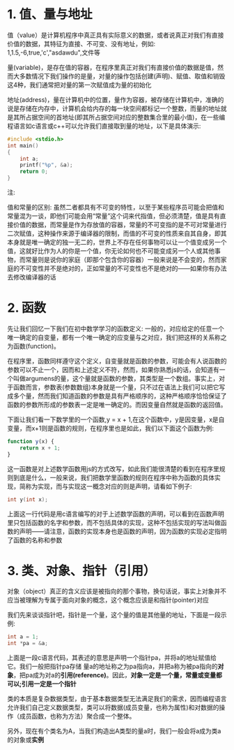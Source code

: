 # 1. 值、量与地址

值（value）是计算机程序中真正具有实际意义的数据，或者说真正对我们有直接价值的数据，其特征为直接、不可变、没有地址，例如: 1,1.5,-6,true,'c',"asdawdu",文件等

量(variable)，是存在值的容器，在程序里真正对我们有直接价值的数据是值，然而大多数情况下我们操作的是量，对量的操作包括创建(声明)、赋值、取值和销毁这4种，我们通常把对量的第一次赋值成为量的初始化

地址(address)，量在计算机中的位置，量作为容器，被存储在计算机中，准确的说是存储在内存中，计算机会给内存的每一块空间都标记一个整数，而量的地址就是其所占据空间的首地址(即其所占据空间对应的整数集合里的最小值)，在一些编程语言如c语言或c++可以允许我们直接取到量的地址，以下是具体演示:

```c
#include <stdio.h>
int main()
{
	int a;
    printf("%p", &a);
    return 0;
}
```

注:

值和常量的区别: 虽然二者都具有不可变的特性，以至于某些程序员可能会把值和常量混为一谈，即他们可能会用“常量”这个词来代指值，但必须清楚，值是具有直接价值的数据，而常量是作为存放值的容器，常量的不可变指的是不可对常量进行二次赋值，这种操作来源于编译器的限制，而值的不可变的性质来自其自身，即其本身就是唯一确定的独一无二的，世界上不存在任何事物可以让一个值变成另一个值，这就好比作为人的你是一个值，你无论如何也不可能变成另一个人或其他事物，而常量则是说你的家庭（即那个包含你的容器）一般来说是不会变的，然而家庭的不可变性并不是绝对的，正如常量的不可变性也不是绝对的——如果你有办法去修改编译器的话

# 2. 函数

先让我们回忆一下我们在初中数学学习的函数定义: 一般的，对应给定的任意一个唯一确定的自变量，都有一个唯一确定的应变量与之对应，我们把这样的关系称之为函数(function)。

在程序里，函数同样遵守这个定义，自变量就是函数的参数，可能会有人说函数的参数可以不止一个，因而和上述定义不符，然而，如果你熟悉js的话，会知道有一个叫做argumens的量，这个量就是函数的参数，其类型是一个数组。事实上，对于函数而言，参数表(参数数组)本身就是一个量，只不过在语法上我们可以把它写成多个量，然而我们知道函数的参数是具有严格顺序的，这种严格顺序恰恰保证了函数的参数所形成的参数表一定是唯一确定的。而因变量自然就是函数的返回值。

下面让我们看一下数学里的一个函数,y = x + 1,在这个函数中，y是因变量，x是自变量，而x+1则是函数的规则，在程序里也是如此，我们以下面这个函数为例:

```javascript
function y(x) {
    return x + 1;
}
```

这一函数是对上述数学函数用js的方式改写，如此我们能很清楚的看到在程序里规则到底是什么，一般来说，我们把数学里函数的规则在程序中称为函数的具体实现，简称为实现，而与实现这一概念对应的则是声明，请看如下例子:

```c
int y(int x);
```

上面这一行代码是用c语言编写的对于上述数学函数的声明，可以看到在函数声明里只包括函数的名字和参数，而不包括具体的实现，这种不包括实现的写法叫做函数的声明——请注意，函数的实现本身也是函数的声明，因为函数的实现必定指明了函数的名称和参数



# 3. 类、对象、指针（引用）

对象（object）真正的含义应该是被指向的那个事物，换句话说，事实上对象并不应当被理解为专属于面向对象的概念，这个概念应该是和指针(pointer)对应

我们先来谈谈指针吧，指针是一个量，这个量的值是其他量的地址，下面是一段示例:

```c
int a = 1;
int *pa = &a;
```

上面是一段c语言代码，其表述的意思是声明一个指针pa，并将a的地址赋值给它。我们一般把指针pa存储 量a的地址称之为pa指向a，并把a称为被pa指向的**对象**，把pa成为对a的**引用(reference)**。因此，**对象一定是一个量，常量或变量都可以;引用一定是一个指针**

类的本质是复杂数据类型，由于基本数据类型无法满足我们的需求，因而编程语言允许我们自己定义数据类型，类可以将数据(成员变量，也称为属性)和对数据的操作（成员函数，也称为方法）聚合成一个整体。

另外，现在有个类名为A，当我们构造出A类型的量a时，我们一般会将a成为类a的对象或**实例**



